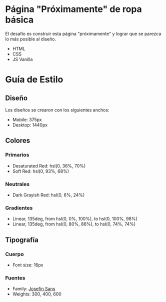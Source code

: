 # Página "Próximamente" de ropa básica

El desafío es construir esta página "próximamente" y lograr que se parezca lo más posible al diseño.

- HTML
- CSS
- JS Vanilla

# Guía de Estilo

## Diseño

Los diseños se crearon con los siguientes anchos:

- Mobile: 375px
- Desktop: 1440px

## Colores

### Primarios

- Desaturated Red: hsl(0, 36%, 70%)
- Soft Red: hsl(0, 93%, 68%)

### Neutrales

- Dark Grayish Red: hsl(0, 6%, 24%)

### Gradientes

- Linear, 135deg, from hsl(0, 0%, 100%), to hsl(0, 100%, 98%)
- Linear, 135deg, from hsl(0, 80%, 86%), to hsl(0, 74%, 74%)

## Tipografía

### Cuerpo

- Font size: 16px

### Fuentes

- Family: [Josefin Sans](https://fonts.google.com/specimen/Josefin+Sans)
- Weights: 300, 400, 600